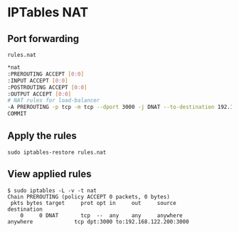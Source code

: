 # IPTables NAT 

## Port forwarding

`rules.nat`

```sh
*nat
:PREROUTING ACCEPT [0:0]
:INPUT ACCEPT [0:0]
:POSTROUTING ACCEPT [0:0]
:OUTPUT ACCEPT [0:0]
# NAT rules for load-balancer
-A PREROUTING -p tcp -m tcp --dport 3000 -j DNAT --to-destination 192.168.122.200:3000
COMMIT
```

## Apply the rules

    sudo iptables-restore rules.nat

## View applied rules

```
$ sudo iptables -L -v -t nat
Chain PREROUTING (policy ACCEPT 0 packets, 0 bytes)
 pkts bytes target     prot opt in     out     source               destination         
    0     0 DNAT       tcp  --  any    any     anywhere             anywhere             tcp dpt:3000 to:192.168.122.200:3000
```
